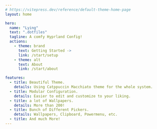 ```yaml
---
# https://vitepress.dev/reference/default-theme-home-page
layout: home

hero:
  name: "Lying"
  text: ".dotfiles"
  tagline: A comfy Hyprland Config!
  actions:
    - theme: brand
      text: Getting Started ->
      link: /start/setup
    - theme: alt
      text: About
      link: /start/about

features:
  - title: Beautiful Theme.
    details: Using Catppuccin Macchiato theme for the whole system.
  - title: Modular Configuration.
    details: Easier to edit and customize to your liking.
  - title: a lot of Wallpapers.
    details: More than 200!
  - title: Bunch of Different Pickers.
    details: Wallpapers, Clipboard, Powermenu, etc.
  - title: And much More!
---
```

